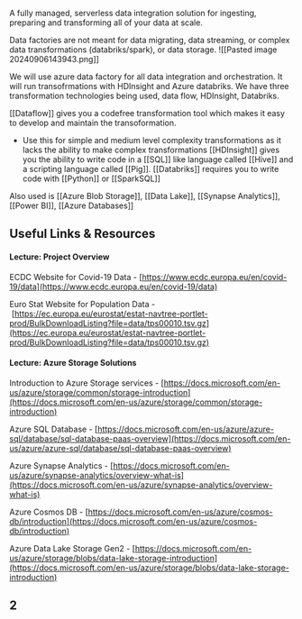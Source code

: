 A fully managed, serverless data integration solution for ingesting, preparing and transforming all of your data at scale.

Data factories are not meant for data migrating, data streaming, or complex data transformations (databriks/spark), or data storage.
![[Pasted image 20240906143943.png]]

We will use azure data factory for all data integration and orchestration. It will run  transofrmations with HDInsight and Azure databriks. We have three transformation technologies being used, data flow, HDInsight, Databriks.

[[Dataflow]] gives you a codefree transformation tool which makes it easy to develop and maintain the transoformation.
- Use this for simple and medium level complexity transformations as it lacks the ability to make complex transformations
[[HDInsight]] gives you the ability to write code in a [[SQL]] like language called [[Hive]] and a scripting language called [[Pig]].
[[Databriks]] requires you to write code with [[Python]] or [[SparkSQL]]

Also used is [[Azure Blob Storage]], [[Data Lake]], [[Synapse Analytics]], [[Power BI]], [[Azure Databases]] 

## Useful Links & Resources
#### Lecture: Project Overview
ECDC Website for Covid-19 Data - [https://www.ecdc.europa.eu/en/covid-19/data](https://www.ecdc.europa.eu/en/covid-19/data)

Euro Stat Website for Population Data - [https://ec.europa.eu/eurostat/estat-navtree-portlet-prod/BulkDownloadListing?file=data/tps00010.tsv.gz](https://ec.europa.eu/eurostat/estat-navtree-portlet-prod/BulkDownloadListing?file=data/tps00010.tsv.gz)
#### Lecture: Azure Storage Solutions
Introduction to Azure Storage services - [https://docs.microsoft.com/en-us/azure/storage/common/storage-introduction](https://docs.microsoft.com/en-us/azure/storage/common/storage-introduction)

Azure SQL Database - [https://docs.microsoft.com/en-us/azure/azure-sql/database/sql-database-paas-overview](https://docs.microsoft.com/en-us/azure/azure-sql/database/sql-database-paas-overview)

Azure Synapse Analytics - [https://docs.microsoft.com/en-us/azure/synapse-analytics/overview-what-is](https://docs.microsoft.com/en-us/azure/synapse-analytics/overview-what-is)

Azure Cosmos DB - [https://docs.microsoft.com/en-us/azure/cosmos-db/introduction](https://docs.microsoft.com/en-us/azure/cosmos-db/introduction)

Azure Data Lake Storage Gen2 - [https://docs.microsoft.com/en-us/azure/storage/blobs/data-lake-storage-introduction](https://docs.microsoft.com/en-us/azure/storage/blobs/data-lake-storage-introduction)
## 2
